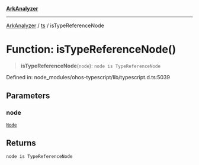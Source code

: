[**ArkAnalyzer**](../../../../README.md)

***

[ArkAnalyzer](../../../../globals.md) / [ts](../README.md) / isTypeReferenceNode

# Function: isTypeReferenceNode()

> **isTypeReferenceNode**(`node`): `node is TypeReferenceNode`

Defined in: node\_modules/ohos-typescript/lib/typescript.d.ts:5039

## Parameters

### node

[`Node`](../interfaces/Node.md)

## Returns

`node is TypeReferenceNode`
